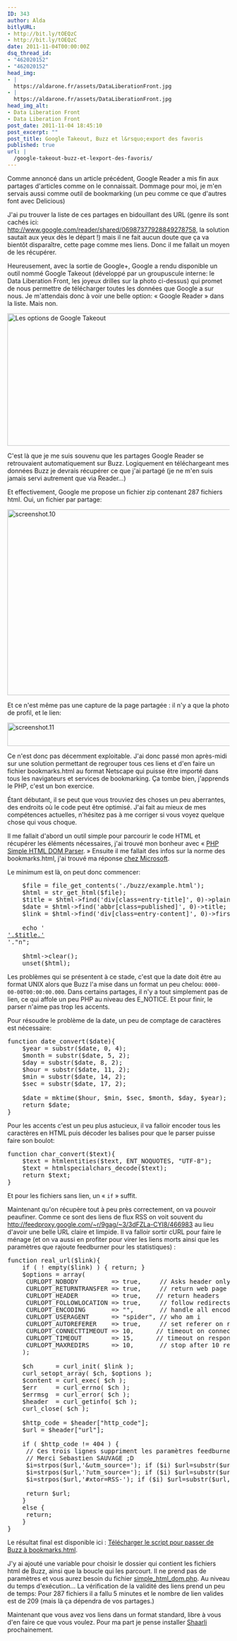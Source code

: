 ```yaml
---
ID: 343
author: Alda
bitlyURL:
- http://bit.ly/tOEQzC
- http://bit.ly/tOEQzC
date: 2011-11-04T00:00:00Z
dsq_thread_id:
- "462020152"
- "462020152"
head_img:
- |
  https://aldarone.fr/assets/DataLiberationFront.jpg
- |
  https://aldarone.fr/assets/DataLiberationFront.jpg
head_img_alt:
- Data Liberation Front
- Data Liberation Front
post_date: 2011-11-04 18:45:10
post_excerpt: ""
post_title: Google Takeout, Buzz et l&rsquo;export des favoris
published: true
url: |
  /google-takeout-buzz-et-lexport-des-favoris/
---
```


Comme annoncé dans un article précédent, Google Reader a mis fin aux partages d'articles comme on le connaissait. Dommage pour moi, je m'en servais aussi comme outil de bookmarking (un peu comme ce que d'autres font avec Delicious)

J'ai pu trouver la liste de ces partages en bidouillant des URL (genre ils sont cachés ici: <a href="http://www.google.com/reader/shared/06987377928849278758">http://www.google.com/reader/shared/06987377928849278758</a>, la solution sautait aux yeux dès le départ !) mais il ne fait aucun doute que ça va bientôt disparaître, cette page comme mes liens. Donc il me fallait un moyen de les récupérer.

Heureusement, avec la sortie de Google+, Google a rendu disponible un outil nommé Google Takeout (développé par un groupuscule interne: le Data Liberation Front, les joyeux drilles sur la photo ci-dessus) qui promet de nous permettre de télécharger toutes les données que Google a sur nous. Je m'attendais donc à voir une belle option: « Google Reader » dans la liste. Mais non.

<img src="https://aldarone.fr/wp-content/uploads/2011/11/GoogleTakeout01.png" alt="Les options de Google Takeout" title="Google Takeout" width="540" height="300" class="aligncenter size-full wp-image-345" />

C'est là que je me suis souvenu que les partages Google Reader se retrouvaient automatiquement sur Buzz. Logiquement en téléchargeant mes données Buzz je devrais récupérer ce que j'ai partagé (je ne m'en suis jamais servi autrement que via Reader…)

Et effectivement, Google me propose un fichier zip contenant 287 fichiers html. Oui, un fichier par partage:

<a class="picture" href="https://aldarone.fr/wp-content/uploads/2011/11/screenshot.10.png"><img src="https://aldarone.fr/assets/screenshot.10-540x421.png" alt="screenshot.10" title="screenshot.10" width="540" height="421" class="aligncenter size-large wp-image-346" /></a>

Et ce n'est même pas une capture de la page partagée : il n'y a que la photo de profil, et le lien:

<a class="picture" href="https://aldarone.fr/wp-content/uploads/2011/11/screenshot.11.png"><img src="https://aldarone.fr/assets/screenshot.11-540x53.png" alt="screenshot.11" title="screenshot.11" width="540" height="53" class="aligncenter size-large wp-image-347" /></a>

Ce n'est donc pas décemment exploitable. J'ai donc passé mon après-midi sur une solution permettant de regrouper tous ces liens et d'en faire un fichier bookmarks.html au format Netscape qui puisse être importé dans tous les navigateurs et services de bookmarking. Ça tombe bien, j'apprends le PHP, c'est un bon exercice.

Étant débutant, il se peut que vous trouviez des choses un peu aberrantes, des endroits où le code peut être optimisé. J'ai fait au mieux de mes compétences actuelles, n'hésitez pas à me corriger si vous voyez quelque chose qui vous choque.

Il me fallait d'abord un outil simple pour parcourir le code HTML et récupérer les éléments nécessaires, j'ai trouvé mon bonheur avec « <a href="http://simplehtmldom.sourceforge.net/">PHP Simple HTML DOM Parser</a>. » Ensuite il me fallait des infos sur la norme des bookmarks.html, j'ai trouvé ma réponse <a href="http://msdn.microsoft.com/en-us/library/aa753582%28v=vs.85%29.aspx">chez Microsoft</a>.

Le minimum est là, on peut donc commencer:

<pre class="brush: php">
    $file = file_get_contents('./buzz/example.html');
    $html = str_get_html($file);
    $title = $html-&gt;find('div[class=entry-title]', 0)-&gt;plaintext;
    $date = $html-&gt;find('abbr[class=published]', 0)-&gt;title;
    $link = $html-&gt;find('div[class=entry-content]', 0)-&gt;first_child()-&gt;href;
	
    echo '<DT><A HREF="'.$link.'">'.$title.'</A></DT>'."n";

    $html-&gt;clear();
    unset($html);
</pre>

Les problèmes qui se présentent à ce stade, c'est que la date doit être au format UNIX alors que Buzz l'a mise dans un format un peu chelou: <code>0000-00-00T00:00:00.000</code>. Dans certains partages, il n'y a tout simplement pas de lien, ce qui affole un peu PHP au niveau des E_NOTICE. Et pour finir, le parser n'aime pas trop les accents.

Pour résoudre le problème de la date, un peu de comptage de caractères est nécessaire:

<pre class="brush: php">
function date_convert($date){
    $year = substr($date, 0, 4);
    $month = substr($date, 5, 2);
    $day = substr($date, 8, 2);
    $hour = substr($date, 11, 2);
    $min = substr($date, 14, 2);
    $sec = substr($date, 17, 2);
 
    $date = mktime($hour, $min, $sec, $month, $day, $year);
    return $date;
}
</pre>

Pour les accents c'est un peu plus astucieux, il va falloir encoder tous les caractères en HTML puis décoder les balises pour que le parser puisse faire son boulot:

<pre class="brush: php">
function char_convert($text){
    $text = htmlentities($text, ENT_NOQUOTES, "UTF-8");
    $text = htmlspecialchars_decode($text);
    return $text;
}
</pre>

Et pour les fichiers sans lien, un « <code>if</code> » suffit.

Maintenant qu'on récupère tout à peu près correctement, on va pouvoir peaufiner. Comme ce sont des liens de flux RSS on voit souvent du http://feedproxy.google.com/~r/9gag/~3/3dFZLa-CYI8/466983 au lieu d'avoir une belle URL claire et limpide. Il va falloir sortir cURL pour faire le ménage (et on va aussi en profiter pour virer les liens morts ainsi que les paramètres que rajoute feedburner pour les statistiques) :

<pre class="brush: php">
function real_url($link){
    if ( ! empty($link) ) { return; }
    $options = array(
     CURLOPT_NOBODY         =&gt; true,     // Asks header only
     CURLOPT_RETURNTRANSFER =&gt; true,     // return web page 
     CURLOPT_HEADER         =&gt; true,    // return headers 
     CURLOPT_FOLLOWLOCATION =&gt; true,     // follow redirects 
     CURLOPT_ENCODING       =&gt; "",       // handle all encodings 
     CURLOPT_USERAGENT      =&gt; "spider", // who am i 
     CURLOPT_AUTOREFERER    =&gt; true,     // set referer on redirect 
     CURLOPT_CONNECTTIMEOUT =&gt; 10,      // timeout on connect 
     CURLOPT_TIMEOUT        =&gt; 15,      // timeout on response 
     CURLOPT_MAXREDIRS      =&gt; 10,       // stop after 10 redirects 
    ); 

    $ch      = curl_init( $link ); 
    curl_setopt_array( $ch, $options ); 
    $content = curl_exec( $ch ); 
    $err     = curl_errno( $ch ); 
    $errmsg  = curl_error( $ch ); 
    $header  = curl_getinfo( $ch ); 
    curl_close( $ch ); 

    $http_code = $header["http_code"];
    $url = $header["url"];

    if ( $http_code != 404 ) {
     // Ces trois lignes suppriment les paramètres feedburner.
     // Merci Sebastien SAUVAGE ;D
     $i=strpos($url,'&amp;utm_source='); if ($i) $url=substr($url,0,$i);
     $i=strpos($url,'?utm_source='); if ($i) $url=substr($url,0,$i);
     $i=strpos($url,'#xtor=RSS-'); if ($i) $url=substr($url,0,$i);

     return $url;
    }
    else {
     return;
    }
}
</pre>

Le résultat final est disponible ici : <a href="https://aldarone.fr/assets/buzz2bookmarks.txt">Télécharger le script pour passer de Buzz à bookmarks.html</a>.

J'y ai ajouté une variable pour choisir le dossier qui contient les fichiers html de Buzz, ainsi que la boucle qui les parcourt. Il ne prend pas de paramètres et vous aurez besoin du fichier <a href="http://sourceforge.net/projects/simplehtmldom/files/latest/download">simple_html_dom.php</a>. Au niveau du temps d'exécution... La vérification de la validité des liens prend un peu de temps: Pour 287 fichiers il a fallu 5 minutes et le nombre de lien valides est de 209 (mais là ça dépendra de vos partages.)

Maintenant que vous avez vos liens dans un format standard, libre à vous d'en faire ce que vous voulez. Pour ma part je pense installer <a href="http://sebsauvage.net/wiki/doku.php?id=php:shaarli">Shaarli</a> prochainement.